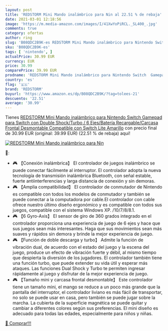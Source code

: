 ```yaml
---
layout: post
title: 'REDSTORM Mini Mando inalámbrico para Nin al 22.51 % de rebaja'
date: 2021-03-01 12:18:56
image: 'https://m.media-amazon.com/images/I/41XwYoPiRCL._SL400_.jpg'
comments: true
category: ofertas
author: ring
slug: 'B08QDC2B9K-es REDSTORM Mini Mando inalámbrico para Nintendo Switch...'
sku: 'B08QDC2B9K-es'
tags: [ 'nintendo', ]
actualPrice: 30.99 EUR
currency: EUR
price: 30.99
comparePrice: 39.99 EUR
prodname: 'REDSTORM Mini Mando inalámbrico para Nintendo Switch  Gamepad para Switch con Double Shock/Turbo / 6 Ejes/Batería Recargable/Carcasa Frontal Desmontable  Compatible con Switch Lite  Amarillo'
country: 'es'
flag: '🇪🇸'
brand: 'REDSTORM'
buyurl: 'https://www.amazon.es/dp/B08QDC2B9K/?tag=tolees-21'
descuento: '22.51'
average: '30.99'
---
```


Tienes [REDSTORM Mini Mando inalámbrico para Nintendo Switch  Gamepad para Switch con Double Shock/Turbo / 6 Ejes/Batería Recargable/Carcasa Frontal Desmontable  Compatible con Switch Lite  Amarillo](https://www.amazon.es/dp/B08QDC2B9K/?tag=tolees-21) con precio final de  30.99 EUR (original: 39.99 EUR) (22.51 %  de rebaja) aqui!

[![REDSTORM Mini Mando inalámbrico para Nin](https://m.media-amazon.com/images/I/41XwYoPiRCL._SL400_.jpg)](https://www.amazon.es/dp/B08QDC2B9K/?tag=tolees-21)

🔎:

- 🎮 【Conexión inalámbrica】 El controlador de juegos inalámbrico se puede conectar fácilmente al interruptor. El controlador adopta la nueva tecnología de transmisión inalámbrica Bluetooth, con señal estable, fuerte antiinterferencias y larga distancia de conexión y sin demoras.
- 🎮 【Amplia compatibilidad】 El controlador de conmutador de Nintendo es compatible con todos los modelos de conmutador y también se puede conectar a la computadora por cable.El controlador con cable ofrece nuestro último diseño ergonómico y es compatible con todos sus juegos, compatible con el sistema Windows XP. /10/7/8/8.1.
- 🎮 【6 Gyro-Axis】 El sensor de giro de 360 ​​grados integrado en el controlador proporciona una experiencia de juego de 6 ejes y hace que sus juegos sean más interesantes. Haga que sus movimientos sean más suaves y rápidos sin demora y brinde la mejor experiencia de juego.
- 🎮 【Función de doble descarga y turbo】 Admite la función de vibración dual, de acuerdo con el estado del juego y la escena del juego, produce un efecto de vibración fuerte y débil, al mismo tiempo que despierta la diversión de los jugadores. El controlador también tiene una función turbo, que puede extender su vida útil y esperar más ataques. Las funciones Dual Shock y Turbo te permiten ingresar rápidamente al juego y disfrutar de la mejor experiencia de juego.
- 🎮 【Tamaño mini y carcasa frontal desmontable】 Este controlador tiene un tamaño mini, el mango se reduce a un poco más grande que la pantalla del interruptor, el controlador liviano es más fácil de transportar, no solo se puede usar en casa, pero también se puede jugar sobre la marcha. La cubierta de la superficie magnética se puede quitar y cambiar a diferentes colores según sus preferencias. El mini diseño es adecuado para todas las edades, especialmente para niños y niñas.

[🛒 Comprar!!!](https://www.amazon.es/dp/B08QDC2B9K/?tag=tolees-21)
